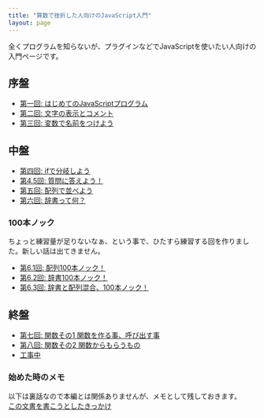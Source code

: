 ```yaml
---
title: "算数で挫折した人向けのJavaScript入門"
layout: page
---
```


全くプログラムを知らないが、プラグインなどでJavaScriptを使いたい人向けの入門ページです。

## 序盤

- [第一回: はじめてのJavaScriptプログラム](ch1.md)
- [第二回: 文字の表示とコメント](ch2.md)
- [第三回: 変数で名前をつけよう](ch3.md)

## 中盤

- [第四回: ifで分岐しよう](ch4.md)
- [第4.5回: 質問に答えよう！](ch4_5.md)
- [第五回: 配列で並べよう](ch5.md)
- [第六回: 辞書って何？](ch6.md)

### 100本ノック

ちょっと練習量が足りないなぁ、という事で、ひたすら練習する回を作りました。新しい話は出てきません。

- [第6.1回: 配列100本ノック！](ch6_1.md)
- [第6.2回: 辞書100本ノック！](ch6_2.md)
- [第6.3回: 辞書と配列混合、100本ノック！](ch6_3.md)

## 終盤

- [第七回: 関数その1 関数を作る事、呼び出す事](ch7.md)
- [第八回: 関数その2 関数からもらうもの](ch8.md)
- [工事中](ch9.md)



### 始めた時のメモ

以下は裏話なので本編とは関係ありませんが、メモとして残しておきます。  
[この文書を書こうとしたきっかけ](story.md)